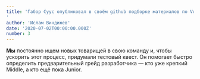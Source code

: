```yaml
---
title: 'Габор Суус опубликовал в своём github подборкe материалов по Vue 3: от мажорных изменений и новых фич до гайдов по миграции и доработки вебпак-конфигов.
'
author: 'Ислам Виндижев'
date: '2020-07-02T00:00:00.000Z'
number: 3
---
```


**Мы** постоянно ищем новых товарищей в свою команду и, чтобы ускорить этот процесс, придумали тестовый квест. Он помогает быстро определить предварительный грейд разработчика — кто уже крепкий Middle, а кто ещё пока Junior.
